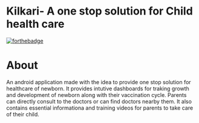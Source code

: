 # Kilkari- A one stop solution for Child health care

[![forthebadge](https://forthebadge.com/images/badges/made-with-java.svg)](https://forthebadge.com)

# About

An android application made with the idea to provide one stop solution for healthcare of newborn. It provides intutive dashboards for traking growth and development of
newborn along with their vaccination cycle. Parents can directly consult to the doctors or can find doctors nearby them. It also contains essential informationa and 
training videos for parents to take care of their child.

